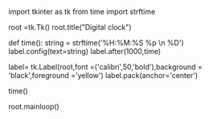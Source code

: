 import tkinter as tk
from time import strftime

root =tk.Tk()
root.title("Digital clock")

def time():
    string = strftime('%H:%M:%S %p \n %D')
    label.config(text=string)
    label.after(1000,time)

label= tk.Label(root,font =('calibri',50,'bold'),background = 'black',foreground ='yellow')
label.pack(anchor='center')

time()

root.mainloop()
